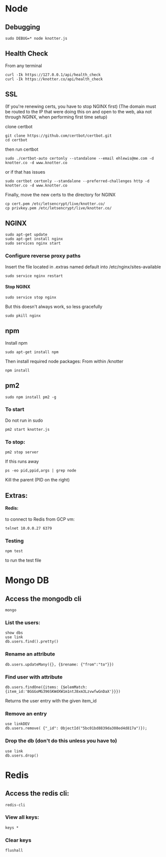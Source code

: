 # Node

## Debugging
```
sudo DEBUG=* node knotter.js
```

## Health Check
From any terminal
```
curl -Ik https://127.0.0.1/api/health_check
curl -Ik https://knotter.co/api/health_check

```

## SSL
(If you're renewing certs, you have to stop NGINX first)
(The domain must be routed to the IP that were doing this on and open to the web, aka not through NGINX, when performing first time setup)

clone certbot
```
git clone https://github.com/certbot/certbot.git
cd certbot
```
then run certbot
```
sudo ./certbot-auto certonly --standalone --email ehlewis@me.com -d knotter.co -d www.knotter.co
```
or if that has issues
```
sudo certbot certonly --standalone --preferred-challenges http -d knotter.co -d www.knotter.co
```
Finally, move the new certs to the directory for NGINX
```
cp cert.pem /etc/letsencrypt/live/knotter.co/
cp privkey.pem /etc/letsencrypt/live/knotter.co/
```

## NGINX
```
sudo apt-get update
sudo apt-get install nginx
sudo services nginx start
```
### Configure reverse proxy paths
Insert the file located in .extras named default into /etc/nginx/sites-available
```
sudo service nginx restart
```
#### Stop NGINX

```
sudo service stop nginx
```
But this doesn't always work, so less gracefully
```
sudo pkill nginx
```

## npm
Install npm
```
sudo apt-get install npm
```
Then install required node packages:
From within /knotter
```
npm install
```

## pm2
```
sudo npm install pm2 -g
```

### To start
Do not run in sudo
```
pm2 start knotter.js
```

### To stop:
```
pm2 stop server
```

If this runs away
```
ps -eo pid,ppid,args | grep node
```
Kill the parent (PID on the right)


## Extras:

#### Redis:
to connect to Redis from GCP vm:
```
telnet 10.0.0.27 6379
```

### Testing
```
npm test
```
to run the test file

# Mongo DB

## Access the mongodb cli
```
mongo
```
### List the users:
```
show dbs
use link
db.users.find().pretty()
```

### Rename an attribute
```
db.users.updateMany({}, {$rename: {"from":"to"}})
```

### Find user with attribute
```
db.users.findOne({items: {$elemMatch: {item_id:'BGGGoMG396SKWdXW1m1ntJ8xm3LzvwfwGnDaX'}}})
```
Returns the user entry with the given item_id

### Remove an entry
```show dbs
use linkDEV
db.users.remove( {"_id": ObjectId("5bc01bd8839da308ed4d817a")});
```

### Drop the db (don't do this unless you have to)
```
use link
db.users.drop()
```

# Redis

## Access the redis cli:
```
redis-cli
```
### View all keys:
```
keys *
```

### Clear keys
```
flushall
```
